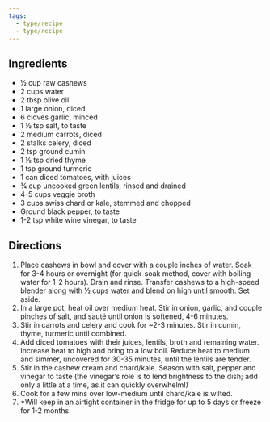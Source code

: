 ```yaml
---
tags:
  - type/recipe
  - type/recipe
---
```


## Ingredients

- ½ cup raw cashews
- 2 cups water
- 2 tbsp olive oil
- 1 large onion, diced
- 6 cloves garlic, minced
- 1 ½ tsp salt, to taste
- 2 medium carrots, diced
- 2 stalks celery, diced
- 2 tsp ground cumin
- 1 ½ tsp dried thyme
- 1 tsp ground turmeric
- 1 can diced tomatoes, with juices
- ¾ cup uncooked green lentils, rinsed and drained
- 4-5 cups veggie broth
- 3 cups swiss chard or kale, stemmed and chopped
- Ground black pepper, to taste
- 1-2 tsp white wine vinegar, to taste

## Directions

1. Place cashews in bowl and cover with a couple inches of water. Soak for 3-4 hours or overnight (for quick-soak method, cover with boiling water for 1-2 hours). Drain and rinse. Transfer cashews to a high-speed blender along with ½ cups water and blend on high until smooth. Set aside.
2. In a large pot, heat oil over medium heat. Stir in onion, garlic, and couple pinches of salt, and sauté until onion is softened, 4-6 minutes.
3. Stir in carrots and celery and cook for ~2-3 minutes. Stir in cumin, thyme, turmeric until combined.
4. Add diced tomatoes with their juices, lentils, broth and remaining water. Increase heat to high and bring to a low boil. Reduce heat to medium and simmer, uncovered for 30-35 minutes, until the lentils are tender.
5. Stir in the cashew cream and chard/kale. Season with salt, pepper and vinegar to taste (the vinegar’s role is to lend brightness to the dish; add only a little at a time, as it can quickly overwhelm!)
6. Cook for a few mins over low-medium until chard/kale is wilted.
7. *Will keep in an airtight container in the fridge for up to 5 days or freeze for 1-2 months.